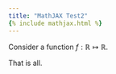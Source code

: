 ```yaml
---
title: "MathJAX Test2"
{% include mathjax.html %}
---
```


Consider a function $f:\mathbb{R}\mapsto\mathbb{R}.$

That is all.
